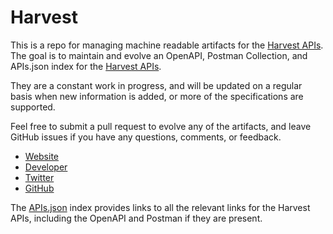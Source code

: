 # HarvestThis is a repo for managing machine readable artifacts for the [Harvest APIs](http://www.getharvest.com). The goal is to maintain and evolve an OpenAPI, Postman Collection, and APIs.json index for the [Harvest APIs](http://www.getharvest.com).They are a constant work in progress, and will be updated on a regular basis when new information is added, or more of the specifications are supported.Feel free to submit a pull request to evolve any of the artifacts, and leave GitHub issues if you have any questions, comments, or feedback.- [Website](http://www.getharvest.com)- [Developer](http://www.getharvest.com)- [Twitter](https://twitter.com/harvest)- [GitHub](https://github.com/harvesthq)The [APIs.json](https://github.com/api-evangelist/harvest/blob/master/apis.json) index provides links to all the relevant links for the Harvest APIs, including the OpenAPI and Postman if they are present.